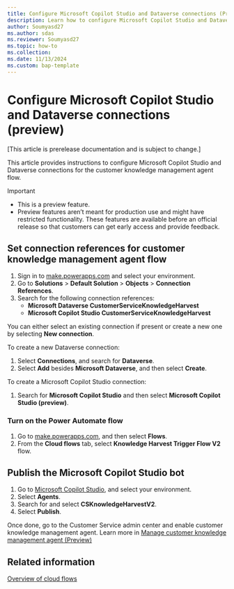 ```yaml
---
title: Configure Microsoft Copilot Studio and Dataverse connections (Preview)
description: Learn how to configure Microsoft Copilot Studio and Dataverse connections for the customer knowledge management agent flow.
author: Soumyasd27
ms.author: sdas
ms.reviewer: Soumyasd27
ms.topic: how-to
ms.collection:
ms.date: 11/13/2024
ms.custom: bap-template
---
```


# Configure Microsoft Copilot Studio and Dataverse connections (preview)

[This article is prerelease documentation and is subject to change.]

This article provides instructions to configure Microsoft Copilot Studio and Dataverse connections for the customer knowledge management agent flow. 

> [!IMPORTANT]
>
> - This is a preview feature.
> - Preview features aren’t meant for production use and might have restricted functionality. These features are available before an official release so that customers can get early access and provide feedback.

## Set connection references for customer knowledge management agent flow

1. Sign in to [make.powerapps.com](https://make.powerapps.com) and select your environment.
1. Go to **Solutions** > **Default Solution** > **Objects** > **Connection References**.
1. Search for the following connection references:
    - **Microsoft Dataverse CustomerServiceKnowledgeHarvest**
    - **Microsoft Copilot Studio CustomerServiceKnowledgeHarvest**
 
You can either select an existing connection if present or create a new one by selecting **New connection**.

To create a new Dataverse connection:
1. Select **Connections**, and search for **Dataverse**. 
1. Select **Add** besides **Microsoft Dataverse**, and then select **Create**.
 
To create a Microsoft Copilot Studio connection:
1. Search for **Microsoft Copilot Studio** and then select **Microsoft Copilot Studio (preview)**.

### Turn on the Power Automate flow

1. Go to [make.powerapps.com](https://make.powerapps.com), and then select **Flows**.
1. From the **Cloud flows** tab, select **Knowledge Harvest Trigger Flow V2** flow.
 

## Publish the Microsoft Copilot Studio bot

1. Go to [Microsoft Copilot Studio](https://copilotstudio.microsoft.com), and select your environment.
1. Select **Agents**.
1. Search for and select **CSKnowledgeHarvestV2**.
1. Select **Publish**.

Once done, go to the Customer Service admin center and enable customer knowledge management agent. Learn more in [Manage customer knowledge management agent (Preview)](admin-km-agent.md#manage-knowledge-harvesting-preview)
 
## Related information

[Overview of cloud flows](/power-automate/overview-cloud)

